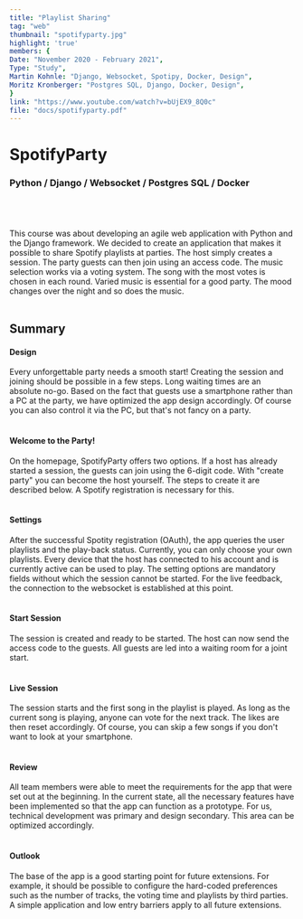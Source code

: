 ```yaml
---
title: "Playlist Sharing"
tag: "web"
thumbnail: "spotifyparty.jpg"
highlight: 'true'
members: {
Date: "November 2020 - February 2021",    
Type: "Study",
Martin Kohnle: "Django, Websocket, Spotipy, Docker, Design",
Moritz Kronberger: "Postgres SQL, Django, Docker, Design",
}
link: "https://www.youtube.com/watch?v=bUjEX9_8Q0c"
file: "docs/spotifyparty.pdf"
---
```


# SpotifyParty

### Python / Django / Websocket / Postgres SQL / Docker <br /> <br />

<team :members="members" :link="link" :doc="file"></team>

<br /> <br />
This course was about developing an agile web application with Python and the Django framework.
We decided to create an application that makes it possible to share Spotify playlists at parties.
The host simply creates a session. The party guests can then join using an access code.
The music selection works via a voting system. The song with the most votes is chosen in each round.
Varied music is essential for a good party. The mood changes over the night and so does the music. <br /> <br />

<image-loader height="overview_image_wide" image="dev/spotifyparty/title"></image-loader>

## Summary

#### Design

Every unforgettable party needs a smooth start! Creating the session and joining should be possible in a few steps. Long waiting times are an absolute no-go.
Based on the fact that guests use a smartphone rather than a PC at the party, we have optimized the app design accordingly. Of course you can also control it via the PC, but that's not fancy on a party.<br /> <br />

#### Welcome to the Party! <br />

On the homepage, SpotifyParty offers two options. If a host has already started a session, the guests can join using the 6-digit code.
With "create party" you can become the host yourself. The steps to create it are described below.
A Spotify registration is necessary for this. <br /> <br />

#### Settings <br />

After the successful Spotity registration (OAuth), the app queries the user playlists and the play-back status.
Currently, you can only choose your own playlists. Every device that the host has connected to his account and
is currently active can be used to play. The setting options are mandatory fields without which the session cannot be started.
For the live feedback, the connection to the websocket is established at this point.<br /> <br />

<image-loader height="overview_image_portrait" image="dev/spotifyparty/first"></image-loader>

#### Start Session <br />

The session is created and ready to be started. The host can now send the access code to the guests. All guests are led into a waiting room for a joint start.
<br /> <br />

#### Live Session <br />

The session starts and the first song in the playlist is played. As long as the current song is playing,
anyone can vote for the next track. The likes are then reset accordingly.
Of course, you can skip a few songs if you don't want to look at your smartphone.
<br /> <br />

<image-loader height="overview_image_portrait" image="dev/spotifyparty/second"></image-loader>

#### Review <br />

All team members were able to meet the requirements for the app that were set out at the beginning.
In the current state, all the necessary features have been implemented so that the app can function as a prototype.
For us, technical development was primary and design secondary. This area can be optimized accordingly.
<br /> <br />

#### Outlook <br />

The base of the app is a good starting point for future extensions.
For example, it should be possible to configure the hard-coded preferences such as the number of tracks,
the voting time and playlists by third parties. A simple application and low entry barriers apply to all future extensions.
